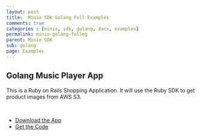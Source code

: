 ```yaml
---
layout: post
title:  Minio SDK Golang Full Examples
comments: true
categories : [minio, sdk, golang, docs, examples]
permalink: minio-golang-fulleg
parent: Minio SDK
sub: golang 
page: Examples
---
```


## Golang Music Player App
This is a Ruby on Rails Shopping Application. It will use the Ruby SDK to get product images from AWS S3.

<br/>

<ul class="btn-action list-unstyled list-inline">
    <li><a href=""><i class="fa fa-download"></i> <span class="hidden-xs m-l-5">Download the App</span></a></li>
    <li><a href=""><i class="fa fa-code"></i> <span class="hidden-xs m-l-5">Get the Code</span></a></a></li>
</ul>
